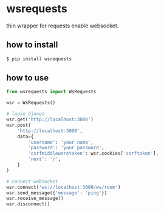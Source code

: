 # wsrequests

thin wrapper for requests enable websocket.


## how to install

```bash
$ pip install wsrequests
```

## how to use

```python
from wsrequests import WsRequests

wsr = WsRequests()

# login django
wsr.get('http://localhost:3000')
wsr.post(
    'http://localhost:3000',
    data={
        'username': 'your name',
        'password': 'your password',
        'csrfmiddlewaretoken': wsr.cookies['csrftoken'],
        'next': '/',
    }
)

# connect websocket
wsr.connect('ws://localhost:3000/ws/room')
wsr.send_message({'message': 'ping'})
wsr.receive_message()
wsr.disconnect()

```

